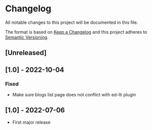 # Changelog
All notable changes to this project will be documented in this file.

The format is based on [Keep a Changelog](http://keepachangelog.com/en/1.0.0/)
and this project adheres to [Semantic Versioning](http://semver.org/spec/v2.0.0.html).

## [Unreleased]

## [1.0] - 2022-10-04
### Fixed
- Make sure blogs list page does not conflict with ed-lti plugin

## [1.0] - 2022-07-06
- First major release